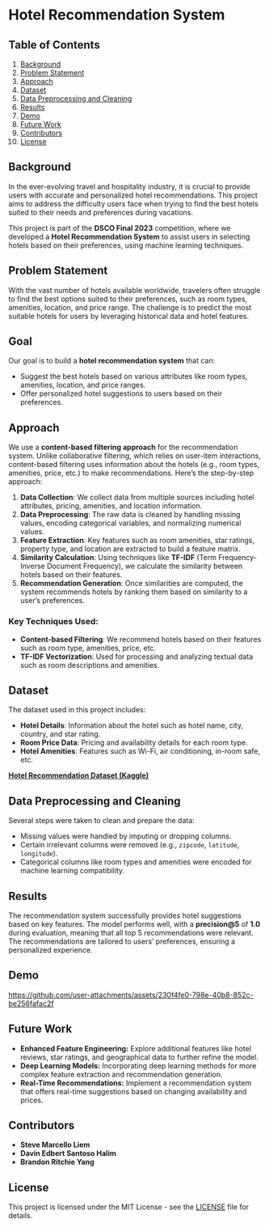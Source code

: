 # Hotel Recommendation System

## Table of Contents
1. [Background](#background)
2. [Problem Statement](#problem-statement)
3. [Approach](#approach)
4. [Dataset](#dataset)
5. [Data Preprocessing and Cleaning](#data-preprocessing-and-cleaning)
6. [Results](#results)
7. [Demo](#demo)
8. [Future Work](#future-work)
9. [Contributors](#contributors)
10. [License](#license)

## Background

In the ever-evolving travel and hospitality industry, it is crucial to provide users with accurate and personalized hotel recommendations. This project aims to address the difficulty users face when trying to find the best hotels suited to their needs and preferences during vacations.

This project is part of the **DSCO Final 2023** competition, where we developed a **Hotel Recommendation System** to assist users in selecting hotels based on their preferences, using machine learning techniques.

## Problem Statement

With the vast number of hotels available worldwide, travelers often struggle to find the best options suited to their preferences, such as room types, amenities, location, and price range. The challenge is to predict the most suitable hotels for users by leveraging historical data and hotel features.

## Goal

Our goal is to build a **hotel recommendation system** that can:
- Suggest the best hotels based on various attributes like room types, amenities, location, and price ranges.
- Offer personalized hotel suggestions to users based on their preferences.

## Approach

We use a **content-based filtering approach** for the recommendation system. Unlike collaborative filtering, which relies on user-item interactions, content-based filtering uses information about the hotels (e.g., room types, amenities, price, etc.) to make recommendations. Here’s the step-by-step approach:

1. **Data Collection**: We collect data from multiple sources including hotel attributes, pricing, amenities, and location information.
2. **Data Preprocessing**: The raw data is cleaned by handling missing values, encoding categorical variables, and normalizing numerical values.
3. **Feature Extraction**: Key features such as room amenities, star ratings, property type, and location are extracted to build a feature matrix.
4. **Similarity Calculation**: Using techniques like **TF-IDF** (Term Frequency-Inverse Document Frequency), we calculate the similarity between hotels based on their features.
5. **Recommendation Generation**: Once similarities are computed, the system recommends hotels by ranking them based on similarity to a user’s preferences.

### Key Techniques Used:
- **Content-based Filtering**: We recommend hotels based on their features such as room type, amenities, price, etc.
- **TF-IDF Vectorization**: Used for processing and analyzing textual data such as room descriptions and amenities.

## Dataset

The dataset used in this project includes:
- **Hotel Details**: Information about the hotel such as hotel name, city, country, and star rating.
- **Room Price Data**: Pricing and availability details for each room type.
- **Hotel Amenities**: Features such as Wi-Fi, air conditioning, in-room safe, etc.

**[Hotel Recommendation Dataset (Kaggle)](https://www.kaggle.com/datasets/keshavramaiah/hotel-recommendation)**

## Data Preprocessing and Cleaning

Several steps were taken to clean and prepare the data:
- Missing values were handled by imputing or dropping columns.
- Certain irrelevant columns were removed (e.g., `zipcode`, `latitude`, `longitude`).
- Categorical columns like room types and amenities were encoded for machine learning compatibility.

## Results

The recommendation system successfully provides hotel suggestions based on key features. The model performs well, with a **precision@5** of **1.0** during evaluation, meaning that all top 5 recommendations were relevant. The recommendations are tailored to users’ preferences, ensuring a personalized experience.

## Demo

https://github.com/user-attachments/assets/230f4fe0-798e-40b8-852c-be256fafac2f

## Future Work

- **Enhanced Feature Engineering:** Explore additional features like hotel reviews, star ratings, and geographical data to further refine the model.
- **Deep Learning Models:** Incorporating deep learning methods for more complex feature extraction and recommendation generation.
- **Real-Time Recommendations:** Implement a recommendation system that offers real-time suggestions based on changing availability and prices.

## Contributors

- **Steve Marcello Liem**
- **Davin Edbert Santoso Halim**
- **Brandon Ritchie Yang**

## License

This project is licensed under the MIT License - see the [LICENSE](LICENSE) file for details.
